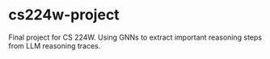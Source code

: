 # cs224w-project
Final project for CS 224W. Using GNNs to extract important reasoning steps from LLM reasoning traces.
